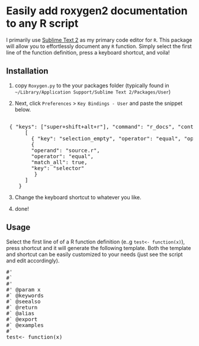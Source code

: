 # Easily add roxygen2 documentation to any R script

I primarily use [Sublime Text 2](http://www.sublimetext.com/) as my primary code editor for `R`.
This package will allow you to effortlessly document any `R` function. Simply select the first line of the function definition, press a keyboard shortcut, and voila!

## Installation

1. copy `Roxygen.py` to the your packages folder (typically found in `~/Library/Application Support/Sublime Text 2/Packages/User`)

2. Next, click `Preferences` > `Key Bindings - User` and paste the snippet below.

<pre>

 { "keys": ["super+shift+alt+r"], "command": "r_docs", "context":
      [
        { "key": "selection_empty", "operator": "equal", "operand": false, "match_all": true },
        {
        "operand": "source.r",
        "operator": "equal", 
        "match_all": true, 
        "key": "selector"
         }
      ]   
    }
</pre>
3. Change the keyboard shortcut to whatever you like.

4. done!

## Usage

Select the first line of of a R function definition (e..g `test<- function(x)`), press shortcut and it will generate the following template. Both the template and shortcut can be easily customized to your needs (just see the script and edit accordingly).

<pre>
#' <brief desc>
#` 
#' <full description>
#' @param x <what param does>
#` @keywords 
#` @seealso 
#` @return
#` @alias
#` @export 
#` @examples
#`
test<- function(x)
</pre>

